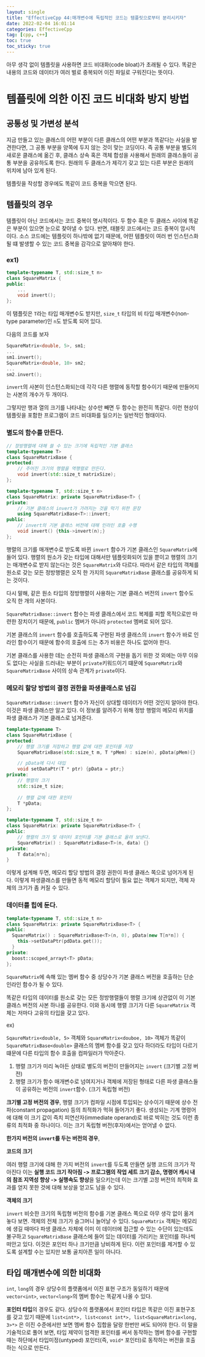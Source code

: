 ```yaml
---
layout: single
title: "EffectiveCpp 44:매개변수에 독립적인 코드는 템플릿으로부터 분리시키자"
date: 2022-02-04 16:01:14
categories: EffectiveCpp
tag: [cpp, c++]
toc: true
toc_sticky: true
---
```


아무 생각 없이 템플릿을 사용하면 코드 비대화(code bloat)가 초래될 수 있다. 똑같은 내용의 코드와 데이터가 여러 벌로 중복되어 이진 파일로 구워진다는 뜻이다.

# **템플릿에 의한 이진 코드 비대화 방지 방법**

## **공통성 및 가변성 분석**
지금 만들고 있는 클래스의 어떤 부분이 다른 클래스의 어떤 부분과 똑같다는 사실을 발견한다면, 그 공통 부분을 양쪽에 두지 않는 것이 맞는 코딩이다. 즉 공통 부분을 별도의 새로운 클래스에 옮긴 후, 클래스 상속 혹은 객체 합성을 사용해서 원래의 클래스들이 공통 부분을 공유하도록 한다. 원래의 두 클래스가 제각기 갖고 있는 다른 부분은 원래의 위치에 남아 있게 된다.

템플릿을 작성할 경우에도 똑같이 코드 중복을 막으면 된다.

## **템플릿의 경우**
템플릿이 아닌 코드에서는 코드 중복이 명시적이다. 두 함수 혹은 두 클래스 사이에 똑같은 부분이 있으면 눈으로 찾아낼 수 있다. 반면, 태블릿 코드에서는 코드 중복이 암시적이다. 소스 코드에는 템플릿이 하나밖에 없기 때문에, 어떤 템플릿이 여러 번 인스턴스화될 떄 발생할 수 있는 코드 중복을 감각으로 알아채야 한다.

### **ex1)**
```cpp
template<typename T, std::size_t n>
class SquareMatrix {
public:
    ...
    void invert();
};
```

이 탬플릿은 `T`라는 타입 매개변수도 받지만, `size_t` 타입의 비 타입 매개변수(non-type parameter)인 `n`도 받도록 되어 있다.

다음의 코드를 보자
```cpp
SquareMatrix<double, 5>, sm1;
...
sm1.invert();
SquareMatrix<double, 10> sm2;
...
sm2.invert();
```
`invert`의 사본이 인스턴스화되는데 각각 다른 행렬에 동작할 함수이기 때문에 만들어지는 사본의 개수가 두 개이다.

그렇지만 행과 열의 크기를 나타내는 상수만 빼면 두 함수는 완전히 똑같다. 이런 현상이 템플릿을 포함한 프로그램이 코드 비대화를 일으키는 일반적인 형태이다.

### **별도의 함수를 만든다.**
```cpp
// 정방행렬에 대해 쓸 수 있는 크기에 독립적인 기본 클래스
template<typename T>
class SquareMatrixBase {
protected:
    // 주어진 크기의 행렬을 역행렬로 만든다.
    void invert(std::size_t matrixSize);
};

template<typename T, std::size_t n>
class SquareMatrix: private SquareMatrixBase<T> {
private:
    // 기본 클래스의 invert가 가려지는 것을 막기 위한 문장
    using SquareMatrixBase<T>::invert;
public:
    // invert의 기본 클래스 버전에 대해 인라인 호출 수행
    void invert() {this->invert(n);}
};
```

행렬의 크기를 매개변수로 받도록 바뀐 `invert` 함수가 기본 클래스인 `SquareMatrix`에 들어 있다. 행렬의 원소가 갖는 타입에 대해서만 템플릿화되어 있을 뿐이고 행렬의 크기는 매개변수로 받지 않는다는 것은 `SquareMatrix`와 다르다. 따라서 같은 타입의 객체를 원소로 갖는 모든 정방행렬은 오직 한 가지의 `SquareMatrixBase` 클래스를 공유하게 되는 것이다.

다시 말해, 같은 원소 타입의 정방행렬이 사용하는 기본 클래스 버전의 `invert` 함수도 오직 한 개의 사본이다.

`SquareMatrixBase::invert` 함수는 파생 클래스에서 코드 복제를 피할 목적으로만 마련한 장치이기 때문에, `public` 멤버가 아니라 `protected` 멤버로 되어 있다.

기본 클래스의 `invert` 함수를 호출하도록 구현된 파생 클래스의 `invert` 함수가 바로 인라인 함수이기 때문에 함수의 호출에 드는 추가 비용은 하나도 없어야 한다.

기본 클래스를 사용한 데는 순전히 파생 클래스의 구현을 돕기 위한 것 외에는 아무 이유도 없다는 사실을 드러내는 부분이 `private`키워드이기 떄문에 `SquareMatrix`와 `SquareMatrixBase` 사이의 상속 관계가 `private`이다.

### **메모리 할당 방법의 결정 권한을 파생클래스로 넘김**
`SquareMatrixBase::invert` 함수가 자신이 상대할 데이터가 어떤 것인지 알아야 한다. 이것은 파생 클래스만 알고 있다. 이 정보를 알려주기 위해 정방 행렬의 메모리 위치를 파생 클래스가 기본 클래스로 넘겨준다.
```cpp
template<typename T>
class SquareMatrixBase {
protected:
    // 행렬 크기를 저장하고 행렬 값에 대한 포인터를 저장
    SquareMatrixBase(std::size_t m, T *pMem) : size(n), pData(pMem){}

    // pData에 다시 대입
    void setDataPtr(T * ptr) {pData = ptr;}
private:
    // 행렬의 크기
    std::size_t size;
    
    // 행렬 값에 대한 포인터
    T *pData;
};

template<typename T, std::size_t n>
class SquareMatrix: private SquareMatrixBase<T> {
public:
    // 행렬의 크기 및 데이터 포인터를 기본 클래스로 올려 보낸다.
    SquareMatrix() : SquareMatrixBase<T>(n, data) {}
private:
    T data[n*n];
}
```
이렇게 설계해 두면, 메모리 할당 방법의 결정 권한이 파생 클래스 쪽으로 넘어가게 된다.
이렇게 파생클래스를 만들면 동적 메모리 할당이 필요 없는 객체가 되지만, 객체 자체의 크기가 좀 커질 수 있다. 

### **데이터를 힙에 둔다.**
```cpp
template<typename T, std::size_t n>
class SquareMatrix: private SquareMatrixBase<T> {
public:
  SquareMatrix() : SquareMatrixBase<T>(n, 0), pData(new T[n*n]) {
    this->setDataPtr(pdData.get());
  }
private:
  boost::scoped_arrayt<T> pData;
};
```
`SquareMatrix`에 속해 있는 멤버 함수 중 상당수가 기본 클래스 버전을 호출하는 단순 인라인 함수가 될 수 있다.

똑같은 타입의 데이터를 원소로 갖는 모든 정방행렬들이 행렬 크기에 상관없이 이 기본 클래스 버전의 사본 하나를 공유한다. 이와 동시에 행렬 크기가 다른 `SquareMatrix` 객체는 저마다 고유의 타입을 갖고 있다. 

ex)

`SqaureMatrix<double, 5>` 객체와 `SquareMatrix<douboe, 10>` 객체가 똑같이 `SquareMatrixBase<double>` 클래스의 멤버 함수를 갖고 있다 하더라도 타입이 다르기 떄문에 다른 타입의 함수 호출을 컴파일러가 막아준다.

1. 행렬 크기가 미리 녹아든 상태로 별도의 버전이 만들어지는 `invert` (크기별 고정 버전)
2. 행렬 크기가 함수 매개변수로 넘여지거나 객체에 저장된 형태로 다른 파생 클래스들이 공유하는 버전의 `invert`함수. (크기 독립형 버전)

**크기별 고정 버전의 경우**, 행렬 크기가 컴파일 시점에 투입되는 상수이기 때문에 상수 전파(constant propagation) 등의 최적화가 먹혀 들어가기 좋다. 생성되는 기계 명령어에 대해 이 크기 값이 즉치 피연산자(immediate operand)로 바로 박히는 것도 이런 종류의 최적화 중 하나이다. 이는 크기 독립형 버전(후자)에서는 얻어낼 수 없다.

**한가지 버전의 `invert`를 두는 버전의 경우**, 

**코드의 크기**


여러 행렬 크기에 대해 한 가지 버전의 `invert`를 두도록 만들면 실행 코드의 크기가 작아진다 이는 **실행 코드 크기 작아짐 -> 프로그램의 작업 세트 크기 감소, 명령어 캐시 내의 참조 지역성 향상 -> 실행속도 향상**을 일으키는데 이는 크기별 고정 버전의 최적화 효과를 얻지 못한 것에 대해 보상을 얻고도 남을 수 있다.

**객체의 크기**

`invert` 비슷한 크기의 독립형 버전의 함수를 기본 클래스 쪽으로 아무 생각 없이 옮겨 놓다 보면. 객체의 전체 크기가 슬그머니 늘어날 수 있다. `SquareMatrix` 객체는 메모리에 생길 때마다 파생 클래스 자체에 이미 이 데이터에 접근할 수 있는 수단이 있는데도 불구하고 `SquareMatrixBase` 클래스에 들어 있는 데이터를 가리키는 포인터를 하나씩 떠안고 있다. 이것은 포인터 하나 크기만큼 낭비하게 된다. 이런 포인터를 제거할 수 있도록 설계할 수는 있지만 보통 골치아픈 일이 아니다.

## **타입 매개변수에 의한 비대화**

`int`, `long`의 경우 상당수의 플랫폼에서 이진 표현 구조가 동일하기 때문에 `vector<int>`, `vector<long>`의 멤버 함수는 똑같게 나올 수 있다. 

**포인터 타입**의 경우도 같다. 상당수의 플랫폼에서 포인터 타입은 똑같은 이진 표현구조를 갖고 있기 때문에 `list<int*>, list<const int*>, list<SquareMatrix<long, 3>*>` 은 이진 수준에서만 보면 멤버 함수 집합을 달랑 한번만 써도 되어야 한다. 이 말을 기술적으로 풀어 보면, 타입 제약이 엄격한 포인터를 써서 동작하는 멤버 함수를 구현할 때는 하단에서 타입미정(untyped) 포인터(즉, `void*` 포인터)로 동작하는 버전을 호출하는 식으로 만든다.